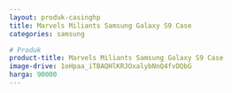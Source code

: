 ```yaml
---
layout: produk-casinghp
title: Marvels Miliants Samsung Galaxy S9 Case
categories: samsung

# Produk
product-title: Marvels Miliants Samsung Galaxy S9 Case
image-drive: 1oHpaa_iTBAQHlKRJOxalybNnQ4fvDQbG
harga: 90000
---
```

